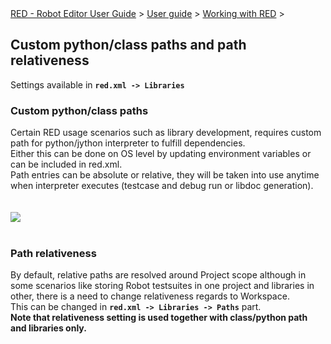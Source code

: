 <html>
<head>
<link href="PLUGINS_ROOT/org.robotframework.ide.eclipse.main.plugin.doc.user/help/style.css" rel="stylesheet" type="text/css"/>
</head>
<body>
<a href="/help/..\..\..\index.html">RED - Robot Editor User Guide</a> &gt; <a href="/help/..\..\user_guide.html">User guide</a> &gt; <a href="/help/..\..\working_with_red.html">Working with RED</a> &gt; 
<h2>Custom python/class paths and path relativeness</h2>
Settings available in <b><code>red.xml -&gt; Libraries</code></b>
<h3>Custom python/class paths</h3>
Certain RED usage scenarios such as library development, requires custom path for python/jython interpreter to fulfill dependencies. <br/>
Either this can be done on OS level by updating environment variables or can be included in red.xml.<br/>
Path entries can be absolute or relative, they will be taken into use anytime when interpreter executes (testcase and debug run or libdoc generation). <br/>
<br/><br/><img src="images/custom_path.png"/> <br/><br/>
<h3>Path relativeness</h3>
By default, relative paths are resolved around Project scope although in some scenarios like storing Robot testsuites in one project and libraries in other, there is a need to change relativeness regards to Workspace.<br/>
This can be changed in <b><code>red.xml -&gt; Libraries -&gt; Paths</code></b> part.
<br/><b>Note that relativeness setting is used together with class/python path and libraries only.</b>
</body>
</html>